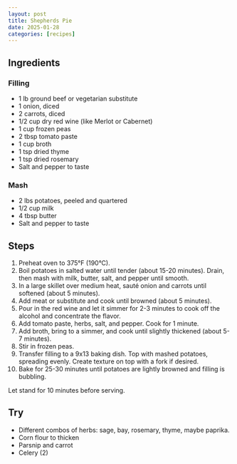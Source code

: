 ```yaml
---
layout: post
title: Shepherds Pie
date: 2025-01-28
categories: [recipes]
---
```


## Ingredients

### Filling

- 1 lb ground beef or vegetarian substitute
- 1 onion, diced
- 2 carrots, diced
- 1/2 cup dry red wine (like Merlot or Cabernet)
- 1 cup frozen peas
- 2 tbsp tomato paste
- 1 cup broth
- 1 tsp dried thyme
- 1 tsp dried rosemary
- Salt and pepper to taste

### Mash

- 2 lbs potatoes, peeled and quartered
- 1/2 cup  milk
- 4 tbsp butter
- Salt and pepper to taste

## Steps

1. Preheat oven to 375°F (190°C).
2. Boil potatoes in salted water until tender (about 15-20 minutes). Drain, then mash with milk, butter, salt, and pepper until smooth.
3. In a large skillet over medium heat, sauté onion and carrots until softened (about 5 minutes).
4. Add meat or substitute and cook until browned (about 5 minutes).
5. Pour in the red wine and let it simmer for 2-3 minutes to cook off the alcohol and concentrate the flavor.
6. Add tomato paste, herbs, salt, and pepper. Cook for 1 minute.
7. Add broth, bring to a simmer, and cook until slightly thickened (about 5-7 minutes).
8. Stir in frozen peas.
9. Transfer filling to a 9x13 baking dish. Top with mashed potatoes, spreading evenly. Create texture on top with a fork if desired.
10. Bake for 25-30 minutes until potatoes are lightly browned and filling is bubbling.

Let stand for 10 minutes before serving.

## Try

- Different combos of herbs: sage, bay, rosemary, thyme, maybe paprika.
- Corn flour to thicken
- Parsnip and carrot
- Celery (2)
